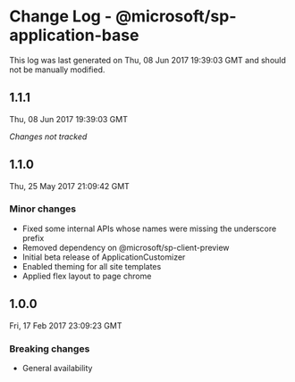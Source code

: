 # Change Log - @microsoft/sp-application-base

This log was last generated on Thu, 08 Jun 2017 19:39:03 GMT and should not be manually modified.

## 1.1.1
Thu, 08 Jun 2017 19:39:03 GMT

*Changes not tracked*

## 1.1.0
Thu, 25 May 2017 21:09:42 GMT

### Minor changes

- Fixed some internal APIs whose names were missing the underscore prefix
- Removed dependency on @microsoft/sp-client-preview
- Initial beta release of ApplicationCustomizer
- Enabled theming for all site templates
- Applied flex layout to page chrome

## 1.0.0
Fri, 17 Feb 2017 23:09:23 GMT

### Breaking changes

- General availability

